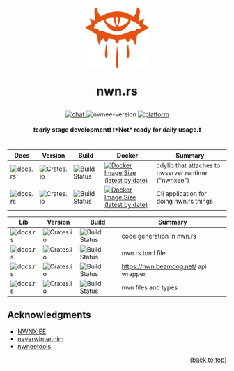 <h1 align="center">
  <img src="https://raw.githubusercontent.com/nwn-rs/.github/main/profile/assets/logo/icon.svg" width="150"/>

  nwn.rs
</h1>

<div align="center">
  <!-- Discord -->
  <a href="https://discord.gg/VChctxJCMM">
    <img src="https://img.shields.io/discord/721439329079263232.svg?colorB=7289DA&label=Discord&logo=Discord&logoColor=7289DA&style=flat-square"
    alt="chat" />
  </a>
  <!-- Version -->
  <img src="https://img.shields.io/badge/nwnee:version-8193.34-58a3bd?style=flat-square" alt="nwnee-version">
  <!-- Platform Support -->
  <a href="https://github.com/nwnxee/unified/issues/1">
    <img src="https://img.shields.io/badge/platform-linux--x86-orange?style=flat-square" alt="platform" />
  </a>
  <br />
</div>

<div align="center">
 <strong>
   <br />
   ❗early stage development❗
   ❗*Not* ready for daily usage.❗
   <br />
   <br />
 </strong>
</div>

| Docs | Version | Build | Docker | Summary |
| --- | --- | --- | --- | --- |
| ![docs.rs](https://img.shields.io/docsrs/rand?label=runtime) | ![Crates.io](https://img.shields.io/crates/v/rand) | ![Build Status](https://img.shields.io/github/workflow/status/urothis/nwn-rs/idk-the-name) | [![Docker Image Size (latest by date)](https://img.shields.io/docker/image-size/nwnrs/runtime?color=orange&sort=date)](https://hub.docker.com/repository/docker/nwnrs/runtime) | cdylib that attaches to nwserver runtime ("nwnxee") |
| ![docs.rs](https://img.shields.io/docsrs/rand?label=tool) | ![Crates.io](https://img.shields.io/crates/v/rand) | ![Build Status](https://img.shields.io/github/workflow/status/urothis/nwn-rs/idk-the-name) | [![Docker Image Size (latest by date)](https://img.shields.io/docker/image-size/nwnrs/tool?color=orange&sort=date)](https://hub.docker.com/repository/docker/nwnrs/tool) | Cli application for doing nwn.rs things |


| Lib | Version | Build | Summary |
| --- | --- | --- | --- |
| ![docs.rs](https://img.shields.io/docsrs/rand?label=codegen) | ![Crates.io](https://img.shields.io/crates/v/rand) | ![Build Status](https://img.shields.io/github/workflow/status/urothis/nwn-rs/idk-the-name) | code generation in nwn.rs |
| ![docs.rs](https://img.shields.io/docsrs/rand?label=config) | ![Crates.io](https://img.shields.io/crates/v/rand) | ![Build Status](https://img.shields.io/github/workflow/status/urothis/nwn-rs/idk-the-name) | nwn.rs.toml file |
| ![docs.rs](https://img.shields.io/docsrs/rand?label=masterlist) | ![Crates.io](https://img.shields.io/crates/v/rand) | ![Build Status](https://img.shields.io/github/workflow/status/urothis/nwn-rs/idk-the-name) | https://nwn.beamdog.net/ api wrapper |
| ![docs.rs](https://img.shields.io/docsrs/rand?label=types) | ![Crates.io](https://img.shields.io/crates/v/rand) | ![Build Status](https://img.shields.io/github/workflow/status/urothis/nwn-rs/idk-the-name) | nwn files and types |

## Acknowledgments
* [NWNX:EE](https://nwnxee.github.io/unified/)
* [neverwinter.nim](https://github.com/niv/neverwinter.nim)
* [nwneetools](https://github.com/nwneetools)

<p align="right">(<a href="#top">back to top</a>)</p>
